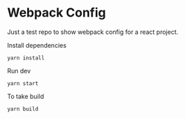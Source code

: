 # Webpack Config
Just a test repo to show webpack config for a react project.

Install dependencies
```
yarn install
```
Run dev
```
yarn start
```
To take build
```
yarn build
```
